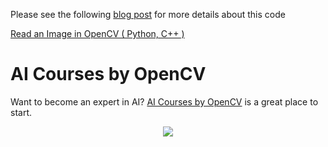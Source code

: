 Please see the following
[blog post](https://www.learnopencv.com/read-an-image-in-opencv-python-cpp/) for
more details about this code

[Read an Image in OpenCV ( Python, C++ )](https://www.learnopencv.com/read-an-image-in-opencv-python-cpp/)

# AI Courses by OpenCV

Want to become an expert in AI?
[AI Courses by OpenCV](https://opencv.org/courses/) is a great place to start.

<a href="https://opencv.org/courses/">
<p align="center"> 
<img src="https://www.learnopencv.com/wp-content/uploads/2020/04/AI-Courses-By-OpenCV-Github.png">
</p>
</a>
